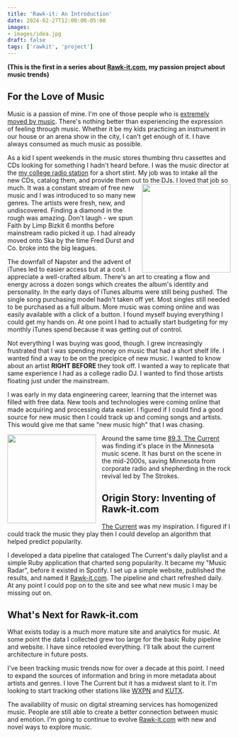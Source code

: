 ```yaml
---
title: 'Rawk-it: An Introduction'
date: 2024-02-27T12:00:00-05:00
images: 
- images/idea.jpg
draft: false
tags: ['rawkit', 'project']
---
```


__(This is the first in a series about [Rawk-it.com](https://www.rawk-it.com), my passion project about music trends)__

## For the Love of Music

Music is a passion of mine. I'm one of those people who is [extremely moved by music](https://greatergood.berkeley.edu/article/item/where_music_and_empathy_converge_in_the_brain#:~:text=A%20new%20study%20suggests%20that,music%20differently%20in%20their%20brains.&text=Music%20seems%20to%20be%20a,with%20a%20crowd%20of%20thousands). There's nothing better than experiencing the expression of feeling through music. Whether it be my kids practicing an instrument in our house or an arena show in the city, I can't get enough of it. I have always consumed as much music as possible. 

As a kid I spent weekends in the music stores thumbing thru cassettes and CDs looking for something I hadn't heard before. I was the music director at the [my college radio station](https://www.wrfw887.com/) for a short stint. My job was to intake all the new CDs, catalog them, and provide them out to the DJs.<img align="right" style="padding-left: 10px; width:200px" src="https://upload.wikimedia.org/wikipedia/en/a/a4/Limp_Bizkit_Three_Dollar_Bill_Y%27All.jpg"> I loved that job so much. It was a constant stream of free new music and I was introduced to so many new genres. The artists were fresh, new, and undiscovered. Finding a diamond in the rough was amazing. Don't laugh - we spun Faith by Limp Bizkit 6 months before mainstream radio picked it up. I had already moved onto Ska by the time Fred Durst and Co. broke into the big leagues.

The downfall of Napster and the advent of iTunes led to easier access but at a cost. I appreciate a well-crafted album. There's an art to creating a flow and energy across a dozen songs which creates the album's identity and personality. In the early days of iTunes albums were still being pushed. The single song purchasing model hadn't taken off yet. Most singles still needed to be purchased as a full album. More music was coming online and was easily available with a click of a button. I found myself buying everything I could get my hands on. At one point I had to actually start budgeting for my monthly iTunes spend because it was getting out of control.

Not everything I was buying was good, though. I grew increasingly frustrated that I was spending money on music that had a short shelf life. I wanted find a way to be on the precipice of new music. I wanted to know about an artist __RIGHT BEFORE__ they took off. I wanted a way to replicate that same experience I had as a college radio DJ. I wanted to find those artists floating just under the mainstream. 

I was early in my data engineering career, learning that the internet was filled with free data. New tools and technologies were coming online that made acquiring and processing data easier. I figured if I could find a good source for new music then I could track up and coming songs and artists. This would give me that same "new music high" that I was chasing.

<img align="left" style="padding-right: 10px; width:200px" src="https://upload.wikimedia.org/wikipedia/commons/b/b0/KZIO_logo.svg"> Around the same time [89.3, The Current](https://www.thecurrent.org/) was finding it's place in the Minnesota music scene. It has burst on the scene in the mid-2000s, saving Minnesota from corporate radio and shepherding in the rock revival led by The Strokes.

## Origin Story: Inventing of Rawk-it.com

[The Current](https://www.thecurrent.org/)  was my inspiration. I figured if I could track the music they play then I could develop an algorithm that helped predict popularity.

I developed a data pipeline that cataloged The Current's daily playlist and a simple Ruby application that charted song popularity. It became my "Music Radar", before it existed in Spotify. I set up a simple website, published the results, and named it [Rawk-it.com](https://www.rawk-it.com). The pipeline and chart refreshed daily. At any point I could pop on to the site and see what new music I may be missing out on.


## What's Next for Rawk-it.com

What exists today is a much more mature site and analytics for music. At some point the data I collected grew too large for the basic Ruby pipeline and website. I have since retooled everything. I'll talk about the current architecture in future posts.

I've been tracking music trends now for over a decade at this point. I need to expand the sources of information and bring in more metadata about artists and genres. I love The Current but it has a midwest slant to it. I'm looking to start tracking other stations like [WXPN](https://xpn.org/) and [KUTX](https://xpn.org/).

The availability of music on digital streaming services has homogenized music. People are still able to create a better connection between music and emotion. I'm going to continue to evolve [Rawk-it.com](https://www.rawk-it.com) with new and novel ways to explore music.
